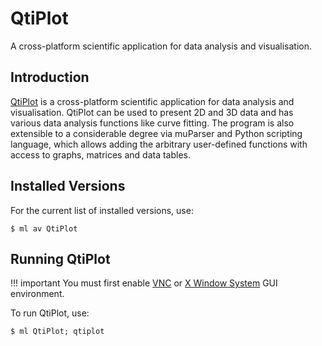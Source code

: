 # QtiPlot

A cross-platform scientific application for data analysis and visualisation.

## Introduction

[QtiPlot][1] is a cross-platform scientific application for data analysis and visualisation.
QtiPlot can be used to present 2D and 3D data and has various data analysis functions like curve fitting.
The program is also extensible to a considerable degree via muParser and Python scripting language,
which allows adding the arbitrary user-defined functions with access to graphs, matrices and data tables.

## Installed Versions

For the current list of installed versions, use:

```console
$ ml av QtiPlot
```

## Running QtiPlot

!!! important
    You must first enable [VNC][a] or [X Window System][b] GUI environment.

To run QtiPlot, use:

```console
$ ml QtiPlot; qtiplot
```

[1]: https://www.qtiplot.com/index.html

[a]: ../../../general/accessing-the-clusters/graphical-user-interface/vnc/
[b]: ../../../general/accessing-the-clusters/graphical-user-interface/x-window-system/
